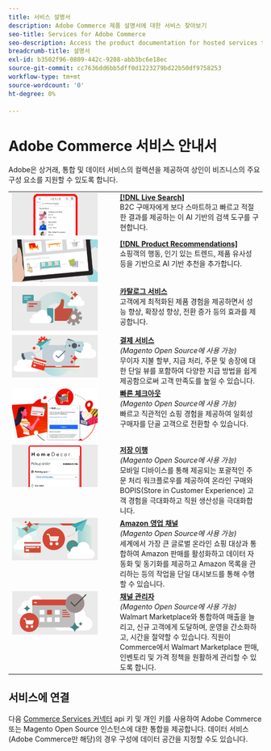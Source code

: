 ```yaml
---
title: 서비스 설명서
description: Adobe Commerce 제품 설명서에 대한 서비스 찾아보기
seo-title: Services for Adobe Commerce
seo-description: Access the product documentation for hosted services that help Adobe Commerce and Magento Open Source merchants support key components of their business.
breadcrumb-title: 설명서
exl-id: b3502f96-0809-442c-9208-abb3bc6e18ec
source-git-commit: cc7636dd6bb5dff0d1223279bd22b50df9758253
workflow-type: tm+mt
source-wordcount: '0'
ht-degree: 0%

---
```


# Adobe Commerce 서비스 안내서

Adobe은 상거래, 통합 및 데이터 서비스의 컬렉션을 제공하여 상인이 비즈니스의 주요 구성 요소를 지원할 수 있도록 합니다.

<table>
<tr>
  <td valign="top" width="200">
      <img alt="[!DNL Live Search]" src="assets/live-search.png" width="170px"/></td>
   <td valign="top"><a href="https://experienceleague.adobe.com/docs/commerce-merchant-services/live-search/overview.html"><strong>[!DNL Live Search]</strong></a>  
    <div>B2C 구매자에게 보다 스마트하고 빠르고 적절한 결과를 제공하는 이 AI 기반의 검색 도구를 구현합니다.</div>
  </td>
   </tr>
<tr>
   <td valign="top" width="200">
       <img alt="[!UICONTROL Product Recommendations]" src="assets/product-recs.png" width="170px"/></td>
   <td valign="top">
   <a href="https://experienceleague.adobe.com/docs/commerce-merchant-services/product-recommendations/overview.html"><strong>[!DNL Product Recommendations]</strong></a>
    <div>쇼핑객의 행동, 인기 있는 트렌드, 제품 유사성 등을 기반으로 AI 기반 추천을 추가합니다.</div>
  </td>
   </tr>
<tr>
    <td valign="top" width="200px">
       <img alt="카탈로그 서비스" src="assets/catalog-service.png" width="170px"></td>
   <td valign="top"><a href="https://experienceleague.adobe.com/docs/commerce-merchant-services/catalog-service/guide-overview.html"> <strong>카탈로그 서비스</strong></a> <br>
    <div>고객에게 최적화된 제품 경험을 제공하면서 성능 향상, 확장성 향상, 전환 증가 등의 효과를 제공합니다.</div>
  </td>
   </tr>
<tr>
  <td valign="top" width="200px">
    <img alt="결제 서비스" src="assets/payment-services.png" width="170px"/></td>
   <td valign="top"><a href="https://experienceleague.adobe.com/docs/commerce-merchant-services/payment-services/guide-overview.html"><strong>결제 서비스</strong></a>  <br><em>(Magento Open Source에 사용 가능)</em>
    <div>무이자 지불 할부, 지급 처리, 주문 및 송장에 대한 단일 뷰를 포함하여 다양한 지급 방법을 쉽게 제공함으로써 고객 만족도를 높일 수 있습니다.</div>
  </td>
    </tr>
<tr>
  <td valign="top" width="200px">
    <img alt="빠른 체크아웃" src="assets/quick-checkout.png" width="170px"/></td>
   <td valign="top"><a href="https://experienceleague.adobe.com/docs/commerce-merchant-services/quick-checkout/overview.html"><strong>빠른 체크아웃</strong></a>  <br><em>(Magento Open Source에 사용 가능)</em>
    <div>빠르고 직관적인 쇼핑 경험을 제공하여 일회성 구매자를 단골 고객으로 전환할 수 있습니다.</div>
  </td>
    </tr>
<tr>
    <td valign="top">
       <img alt="저장 이행" src="assets/store-fulfillment-landing-graphic.png" width="170px"/></td>
   <td valign="top"><a href="https://experienceleague.adobe.com/docs/commerce-merchant-services/store-fulfillment/guide-overview.html"> <strong>저장 이행</strong></a> <br><em>(Magento Open Source에 사용 가능)</em>
    <div>모바일 디바이스를 통해 제공되는 포괄적인 주문 처리 워크플로우를 제공하여 온라인 구매와 BOPIS(Store in Customer Experience) 고객 경험을 극대화하고 직원 생산성을 극대화합니다.</div>
  </td>
   </tr>
<tr>
    <td valign="top" width="200px">
       <img alt="Amazon Sales Channel" src="assets/amazon-channel.png" width="170px"></td>
   <td valign="top"><a href="https://experienceleague.adobe.com/docs/commerce-channels/amazon/guide-overview.html"> <strong>Amazon 영업 채널</strong></a> <br><em>(Magento Open Source에 사용 가능)</em>
    <div>세계에서 가장 큰 글로벌 온라인 쇼핑 대상과 통합하여 Amazon 판매를 활성화하고 데이터 자동화 및 동기화를 제공하고 Amazon 목록을 관리하는 등의 작업을 단일 대시보드를 통해 수행할 수 있습니다.</div>
  </td>
   </tr>
<tr>
    <td valign="top">
       <img alt="[!DNL Channel manager]" src="assets/channel-manager.png" width="170px"></td>
   <td valign="top"><a href="https://experienceleague.adobe.com/docs/commerce-channels/channel-manager/guide-overview.html"> <strong>채널 관리자</strong></a> <br><em>(Magento Open Source에 사용 가능)</em>
    <div>Walmart Marketplace와 통합하여 매출을 늘리고, 신규 고객에게 도달하며, 운영을 간소화하고, 시간을 절약할 수 있습니다. 직원이 Commerce에서 Walmart Marketplace 판매, 인벤토리 및 가격 정책을 원활하게 관리할 수 있도록 합니다.</div>
  </td>
   </tr>
</table>

## 서비스에 연결

다음 [Commerce Services 커넥터](saas.md) api 키 및 개인 키를 사용하여 Adobe Commerce 또는 Magento Open Source 인스턴스에 대한 통합을 제공합니다. 데이터 서비스(Adobe Commerce만 해당)의 경우 구성에 데이터 공간을 지정할 수도 있습니다.
